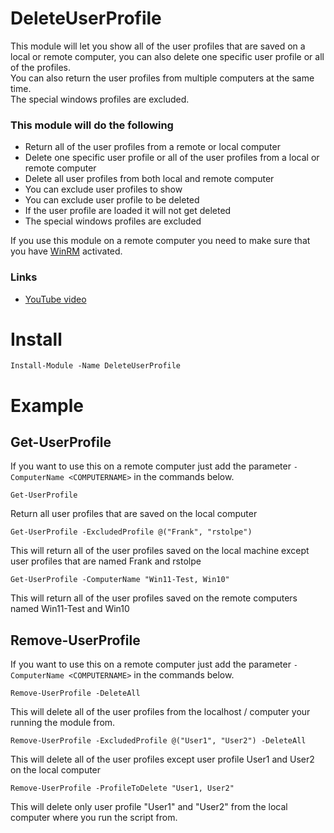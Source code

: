# DeleteUserProfile
This module will let you show all of the user profiles that are saved on a local or remote computer, you can also delete one specific user profile or all of the profiles.  
You can also return the user profiles from multiple computers at the same time.  
The special windows profiles are excluded.
### This module will do the following
- Return all of the user profiles from a remote or local computer
- Delete one specific user profile or all of the user profiles from a local or remote computer
- Delete all user profiles from both local and remote computer
- You can exclude user profiles to show
- You can exclude user profile to be deleted
- If the user profile are loaded it will not get deleted
- The special windows profiles are excluded
  
If you use this module on a remote computer you need to make sure that you have [WinRM](https://github.com/rstolpe/Guides/blob/main/Windows/WinRM_GPO.md) activated.

### Links
- [YouTube video](https://youtube.com/shorts/SPPSHiMjVmA?feature=share)

# Install
```
Install-Module -Name DeleteUserProfile
```

# Example
## Get-UserProfile
If you want to use this on a remote computer just add the parameter ```-ComputerName <COMPUTERNAME>``` in the commands below.  
  
```
Get-UserProfile
```
Return all user profiles that are saved on the local computer

```
Get-UserProfile -ExcludedProfile @("Frank", "rstolpe")
```
This will return all of the user profiles saved on the local machine except user profiles that are named Frank and rstolpe

```
Get-UserProfile -ComputerName "Win11-Test, Win10"
```
This will return all of the user profiles saved on the remote computers named Win11-Test and Win10

## Remove-UserProfile
If you want to use this on a remote computer just add the parameter ```-ComputerName <COMPUTERNAME>``` in the commands below.  
  
```
Remove-UserProfile -DeleteAll
```
This will delete all of the user profiles from the localhost / computer your running the module from.

```
Remove-UserProfile -ExcludedProfile @("User1", "User2") -DeleteAll
```
This will delete all of the user profiles except user profile User1 and User2 on the local computer

```
Remove-UserProfile -ProfileToDelete "User1, User2"
```
This will delete only user profile "User1" and "User2" from the local computer where you run the script from.